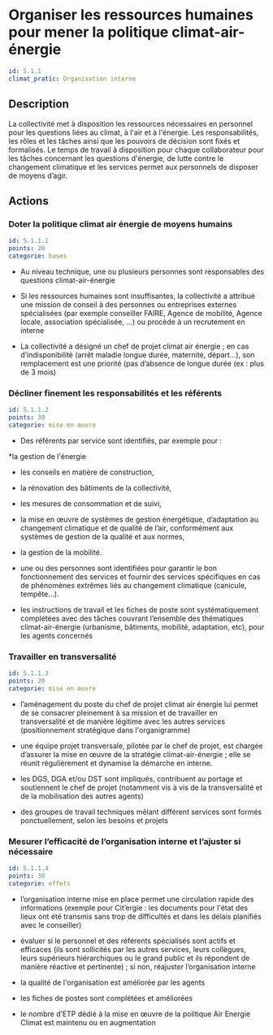# Organiser les ressources humaines pour mener la politique climat-air-énergie
```yaml
id: 5.1.1
climat_pratic: Organisation interne
```
## Description
La collectivité met à disposition les ressources nécessaires en personnel pour les questions liées au climat, à l'air et à l'énergie. Les responsabilités, les rôles et les tâches ainsi que les pouvoirs de décision sont fixés et formalisés. Le temps de travail à disposition pour chaque collaborateur pour les tâches concernant les questions d'énergie, de lutte contre le changement climatique et les services permet aux personnels de disposer de moyens d’agir.



## Actions
### Doter la politique climat air énergie de moyens humains
```yaml
id: 5.1.1.1
points: 20
categorie: bases
```
- Au niveau technique, une ou plusieurs personnes sont responsables des questions climat-air-énergie

- Si les ressources humaines sont insuffisantes, la collectivité a attribué une mission de conseil à des personnes ou entreprises externes spécialisées (par exemple  conseiller FAIRE, Agence de mobilité, Agence locale, association spécialisée, ...) ou procède à un recrutement en interne

- La collectivité a désigné un chef de projet climat air énergie ; en cas d’indisponibilité (arrêt maladie longue durée, maternité, départ…), son remplacement est une priorité (pas d’absence de longue durée (ex : plus de 3 mois)




### Décliner finement les responsabilités et les référents
```yaml
id: 5.1.1.2
points: 30
categorie: mise en œuvre
```
- Des référents par service sont identifiés, par exemple pour : 

*la gestion de l'énergie 

* les conseils en matière de construction, 

* la rénovation des bâtiments de la collectivité,

* les mesures de consommation et de suivi, 

* la mise en œuvre de systèmes de gestion énergétique, d’adaptation au changement climatique et de qualité de l’air, conformément aux systèmes de gestion de la qualité et aux normes,

* la gestion de la mobilité. 

- une ou des personnes sont identifiées pour garantir le bon fonctionnement des services et fournir des services spécifiques en cas de phénomènes extrêmes liés au changement climatique (canicule, tempête...). 

- les instructions de travail et les fiches de poste sont systématiquement complétées avec des tâches couvrant l’ensemble des thématiques climat-air-énergie (urbanisme, bâtiments, mobilité, adaptation, etc), pour les agents concernés 




### Travailler en transversalité
```yaml
id: 5.1.1.3
points: 20
categorie: mise en œuvre
```
- l’aménagement du poste du chef de projet climat air énergie lui permet de se consacrer pleinement à sa mission et de travailler en transversalité et de manière légitime avec les autres services (positionnement stratégique dans l'organigramme)

- une équipe projet transversale, pilotée par le chef de projet, est chargée d’assurer la mise en œuvre de la stratégie climat-air-énergie ; elle se réunit régulièrement et dynamise la démarche en interne. 

- les DGS, DGA et/ou DST sont impliqués, contribuent au portage et soutiennent le chef de projet (notamment vis à vis de la transversalité et de la mobilisation des autres agents) 

- des groupes de travail techniques mêlant différent services sont formés ponctuellement, selon les besoins et projets






### Mesurer l’efficacité de l’organisation interne et l’ajuster si nécessaire
```yaml
id: 5.1.1.4
points: 30
categorie: effets
```
- l’organisation interne mise en place permet une circulation rapide des informations (exemple pour Cit’ergie : les documents pour l'état des lieux ont été transmis sans trop de difficultés et dans les délais planifiés avec le conseiller)

- évaluer si le personnel et des référents spécialisés sont actifs et efficaces (ils sont sollicités par les autres services, leurs collègues, leurs supérieurs hiérarchiques ou le grand public et ils répondent de manière réactive et pertinente) ; si non, réajuster l’organisation interne

- la qualité de l'organisation est améliorée par les agents

- les fiches de postes sont complétées et améliorées

- le nombre d’ETP dédié à la mise en œuvre de la politique Air Energie Climat est maintenu ou en augmentation









